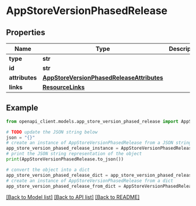 # AppStoreVersionPhasedRelease


## Properties

Name | Type | Description | Notes
------------ | ------------- | ------------- | -------------
**type** | **str** |  | 
**id** | **str** |  | 
**attributes** | [**AppStoreVersionPhasedReleaseAttributes**](AppStoreVersionPhasedReleaseAttributes.md) |  | [optional] 
**links** | [**ResourceLinks**](ResourceLinks.md) |  | [optional] 

## Example

```python
from openapi_client.models.app_store_version_phased_release import AppStoreVersionPhasedRelease

# TODO update the JSON string below
json = "{}"
# create an instance of AppStoreVersionPhasedRelease from a JSON string
app_store_version_phased_release_instance = AppStoreVersionPhasedRelease.from_json(json)
# print the JSON string representation of the object
print(AppStoreVersionPhasedRelease.to_json())

# convert the object into a dict
app_store_version_phased_release_dict = app_store_version_phased_release_instance.to_dict()
# create an instance of AppStoreVersionPhasedRelease from a dict
app_store_version_phased_release_from_dict = AppStoreVersionPhasedRelease.from_dict(app_store_version_phased_release_dict)
```
[[Back to Model list]](../README.md#documentation-for-models) [[Back to API list]](../README.md#documentation-for-api-endpoints) [[Back to README]](../README.md)


